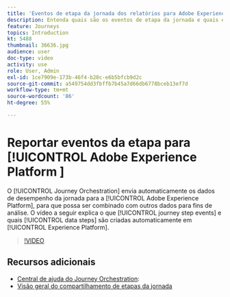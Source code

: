 ```yaml
---
title: 'Eventos de etapa da jornada dos relatórios para Adobe Experience Platform '
description: Entenda quais são os eventos de etapa da jornada e quais etapas de dados e como explorá-los.
feature: Journeys
topics: Introduction
kt: 5488
thumbnail: 36636.jpg
audience: user
doc-type: video
activity: use
role: User, Admin
exl-id: 1ce7909e-173b-46f4-b20c-e6b5bfcb9d2c
source-git-commit: a549754dd3fbffb7b45a7d66db6778bceb13ef7d
workflow-type: tm+mt
source-wordcount: '86'
ht-degree: 55%

---
```


# Reportar eventos da etapa para [!UICONTROL Adobe Experience Platform ]

O [!UICONTROL Journey Orchestration] envia automaticamente os dados de desempenho da jornada para a [!UICONTROL Adobe Experience Platform], para que possa ser combinado com outros dados para fins de análise.
O vídeo a seguir explica o que [!UICONTROL journey step events] e quais [!UICONTROL data steps] são criadas automaticamente em [!UICONTROL Experience Platform].

>[!VIDEO](https://video.tv.adobe.com/v/36636?quality=12)

## Recursos adicionais

* [Central de ajuda do Journey Orchestration](https://experienceleague.adobe.com/docs/journeys/using/journey-orchestration-home.html?lang=pt-BR):
* [Visão geral do compartilhamento de etapas da jornada](https://experienceleague.adobe.com/docs/journeys/using/building-journeys/sharing-journey-steps/sharing-overview.html?lang=en)
